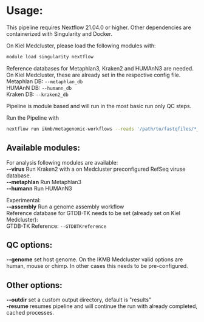 # Usage:

This pipeline requires Nextflow 21.04.0 or higher. Other dependencies are containerized with Singularity and Docker.<br />

On Kiel Medcluster, please load the following modules with:
```bash
module load singularity nextflow
```

Reference databases for Metaphlan3, Kraken2 and HUMAnN3 are needed. On Kiel Medcluster, these are already set in the respective config file.<br />
Metaphlan DB: `--metaphlan_db`<br />
HUMAnN DB:    `--humann_db`<br />
Kraken DB:    `--kraken2_db`<br />

Pipeline is module based and will run in the most basic run only QC steps.

Run the Pipeline with<br />
```bash
nextflow run ikmb/metagenomic-workflows --reads '/path/to/fastqfiles/*_R{1,2}_001.fastq.gz'
```
## Available modules:
For analysis following modules are available:<br />
**--virus** Run Kraken2 with a on Medcluster preconfigured RefSeq viruse database.<br />
**--metaphlan** Run Metaphlan3<br />
**--humann** Run HUMAnN3<br />

Experimental:<br />
**--assembly** Run a genome assembly workflow<br />
Reference database for GTDB-TK needs to be set (already set on Kiel Medcluster):<br />
GTDB-TK Reference: `--GTDBTKreference`<br />

## QC options:
**--genome** set host genome. On the IKMB Medcluster valid options are human, mouse or chimp. In other cases this needs to be pre-configured.<br />

## Other options:
**--outdir** set a custom output directory, default is "results"<br />
**-resume** resumes pipeline and will continue the run with already completed, cached processes.<br />
